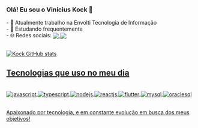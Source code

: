 ### Olá! Eu sou o Vinicius Kock 👋

<div style: display: inline_block>
  - 🚀 Atualmente trabalho na Envolti Tecnologia de Informação
  <br/>
  - 📓 Estudando frequentemente
  <br/>
  - 🌐 Redes sociais:
    <a href=https://www.linkedin.com/in/vin%C3%ADcius-kock-724478190/ target=_blank><img align="center" src="https://img.shields.io/badge/LinkedIn-0077B5?style=for-the-badge&logo=linkedin&logoColor=white" /> <a href="mailto: viniciuskock@outlook.com" target="_blank"><img align="center" src="https://img.shields.io/badge/Microsoft_Outlook-0078D4?style=for-the-badge&logo=microsoft-outlook&logoColor=white" />
  <br/>
</div>
<br/>

![Kock GitHub stats](https://github-readme-stats.vercel.app/api?username=kockdev&show_icons=true&theme=radical)

## Tecnologias que uso no meu dia

<div style="display: inline_block"><br/>
  <img align="center" alt="javascript" src="https://img.shields.io/badge/JavaScript-323330?style=for-the-badge&logo=javascript&logoColor=F7DF1E" />
  <img align="center" alt="typescript" src="https://img.shields.io/badge/TypeScript-007ACC?style=for-the-badge&logo=typescript&logoColor=white" />
  <img align="center" alt="nodejs" src="https://img.shields.io/badge/Node.js-43853D?style=for-the-badge&logo=node.js&logoColor=white" />
  <img align="center" alt="reactjs" src="https://img.shields.io/badge/React-20232A?style=for-the-badge&logo=react&logoColor=61DAFB" />
  <img align="center" alt="flutter" src="https://img.shields.io/badge/Flutter-02569B?style=for-the-badge&logo=flutter&logoColor=white" />
  <img align="center" alt="mysql" src="https://img.shields.io/badge/MySQL-00000F?style=for-the-badge&logo=mysql&logoColor=white" />
  <img align="center" alt="oraclesql" src="https://img.shields.io/badge/Oracle-F80000?style=for-the-badge&logo=Oracle&logoColor=white" />
</div><br/>

Apaixonado por tecnologia, e em constante evolução em busca dos meus objetivos!

